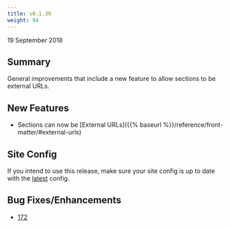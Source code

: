 ```yaml
---
title: v0.1.39
weight: 94
---
```


19 September 2018

## Summary

General improvements that include a new feature to allow sections to be external URLs.

## New Features

- Sections can now be [External URLs]({{% baseurl %}}/reference/front-matter/#external-urls)

## Site Config

If you intend to use this release, make sure your site config is up to date with the [latest](https://github.com/SPANDigital/presidium-template/releases/tag/v0.1.39) config.

## Bug Fixes/Enhancements

- [172](https://github.com/SPANDigital/presidium/issues/172)
